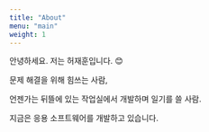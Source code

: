 ```yaml
---
title: "About"
menu: "main"
weight: 1
---
```


안녕하세요. 저는 허재훈입니다. 😊

문제 해결을 위해 힘쓰는 사람,

언젠가는 뒤뜰에 있는 작업실에서 개발하며 일기를 쓸 사람.

지금은 응용 소프트웨어를 개발하고 있습니다. 
